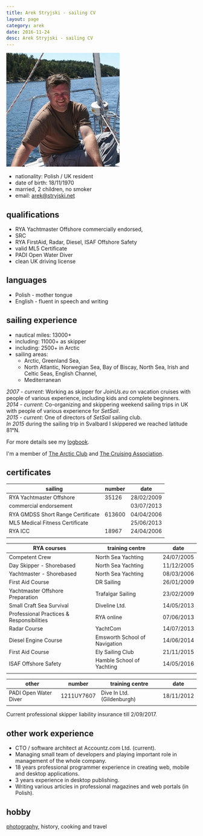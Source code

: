 ```yaml
---
title: Arek Stryjski - sailing CV
layout: page
category: arek
date: 2016-11-24
desc: Arek Stryjski - sailing CV
---
```


[![Arek Stryjski](/img/ja/Arek-Stryjski-Norwegia.jpg)](class:img-right)

* nationality: Polish / UK resident 
* date of birth: 18/11/1970
* married, 2 children, no smoker
* email: [&#x61;&#114;&#101;&#x6b;&#64;&#x73;&#x74;&#x72;&#121;&#106;&#x73;&#107;&#x69;&#x2e;&#x6e;&#101;&#116;](http://stryjski.net/arek/email/)

qualifications
---------------
* RYA Yachtmaster Offshore commercially endorsed,  
* SRC
* RYA FirstAid, Radar, Diesel, ISAF Offshore Safety
* valid ML5 Certificate
* PADI Open Water Diver
* clean UK driving license

languages
----------
* Polish - mother tongue
* English - fluent in speech and writing

sailing experience
------------------
* nautical miles: 13000+  
* including: 11000+ as skipper
* including: 2500+ in Arctic
* sailing areas: 
  - Arctic, Greenland Sea, 
  - North Atlantic, Norwegian Sea, Bay of Biscay, North Sea, Irish and Celtic Seas, English Channel, 
  - Mediterranean 

*2007 - current*: Working as skipper for *JoinUs.eu* on vacation cruises with people of various experience, including kids and complete beginners.  
*2014 - current*: Co-organizing and skippering weekend sailing trips in UK with people of various experience for *SetSail*.  
*2015 - current*: One of directors of *SetSail* sailing club.  
*In 2015* during the sailing trip in Svalbard I skippered we reached latitude 81°N.   

For more details see my [logbook](http://stryjski.net/arek/logbook/).

I'm a member of [The Arctic Club](http://www.arcticclub.org.uk/) and [The Cruising Association](http://www.theca.org.uk/).


certificates
-------------

| sailing                           | number |  date      |
|-----------------------------------|--------|------------|                 
|RYA Yachtmaster Offshore           | 35126  | 28/02/2009 |
|commercial endorsement             |        | 03/07/2013 |
|RYA GMDSS Short Range Certificate  | 613600 | 04/04/2006 |
|ML5 Medical Fitness Certificate    |        | 25/06/2013 |
|RYA ICC                            | 18967  | 24/04/2006 |	
|                                   |        |            |

| RYA courses                       | training centre    |  date      |
|-----------------------------------|--------------------|------------|  
| Competent Crew                    | North Sea Yachting | 24/07/2005 |
| Day Skipper - Shorebased          | North Sea Yachting | 11/12/2005 |
| Yachtmaster - Shorebased          | North Sea Yachting | 08/03/2006 |
| First Aid Course                  | DR Sailing         | 26/01/2009 |	
| Yachtmaster Offshore Preparation  | Trafalgar Sailing  | 23/02/2009 |
| Small Craft Sea Survival          | Diveline Ltd.      | 14/05/2013 |	
| Professional Practices & Responsibilities | RYA online | 07/06/2013 |
| Radar Course                      | YachtCom           | 14/07/2013 |
| Diesel Engine Course              | Emsworth School of Navigation | 14/06/2014 |
| First Aid Course                  | Ely Sailing Club   | 21/11/2015 |	
| ISAF Offshore Safety              | Hamble School of Yachting | 14/05/2016 |	
|                                   |                    |            |

| other                 | number     | training centre            |  date      |
|-----------------------|------------|----------------------------|------------|  
| PADI Open Water Diver | 1211UY7607 | Dive In Ltd. (Gildenburgh) | 18/11/2012 |
|                       |            |                            |            |

Current professional skipper liability insurance till 2/09/2017.


other work experience
----------------------
* CTO / software architect at Accountz.com Ltd. (current).  
* Managing small team of developers and playing important role in management of the whole company.  
* 18 years professional programmer experience in creating web, mobile and desktop applications.  
* 3 years experience in desktop publishing.  
* Writing various articles in professional magazines and web portals (in Polish).  

hobby
------
[photography](https://plus.google.com/photos/+ArekStryjski/albums), history, cooking and travel

